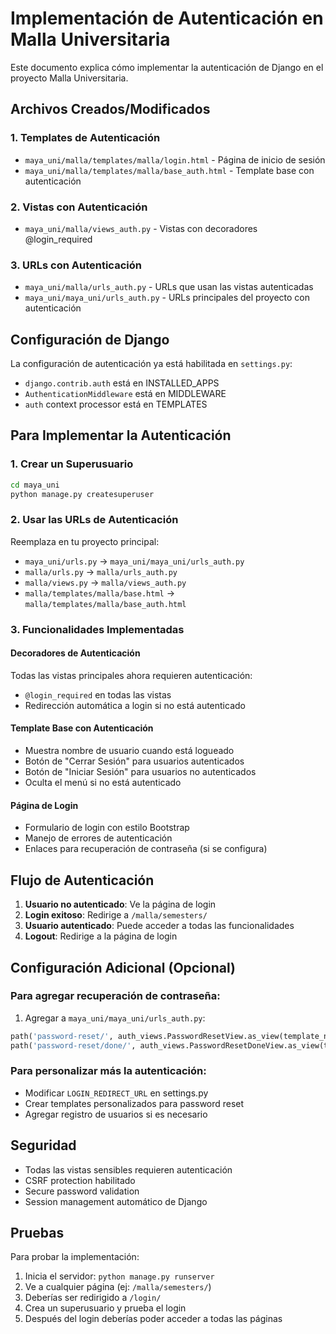 # Implementación de Autenticación en Malla Universitaria

Este documento explica cómo implementar la autenticación de Django en el proyecto Malla Universitaria.

## Archivos Creados/Modificados

### 1. Templates de Autenticación
- `maya_uni/malla/templates/malla/login.html` - Página de inicio de sesión
- `maya_uni/malla/templates/malla/base_auth.html` - Template base con autenticación

### 2. Vistas con Autenticación
- `maya_uni/malla/views_auth.py` - Vistas con decoradores @login_required

### 3. URLs con Autenticación
- `maya_uni/malla/urls_auth.py` - URLs que usan las vistas autenticadas
- `maya_uni/maya_uni/urls_auth.py` - URLs principales del proyecto con autenticación

## Configuración de Django

La configuración de autenticación ya está habilitada en `settings.py`:
- `django.contrib.auth` está en INSTALLED_APPS
- `AuthenticationMiddleware` está en MIDDLEWARE
- `auth` context processor está en TEMPLATES

## Para Implementar la Autenticación

### 1. Crear un Superusuario
```bash
cd maya_uni
python manage.py createsuperuser
```

### 2. Usar las URLs de Autenticación
Reemplaza en tu proyecto principal:
- `maya_uni/urls.py` → `maya_uni/maya_uni/urls_auth.py`
- `malla/urls.py` → `malla/urls_auth.py`
- `malla/views.py` → `malla/views_auth.py`
- `malla/templates/malla/base.html` → `malla/templates/malla/base_auth.html`

### 3. Funcionalidades Implementadas

#### Decoradores de Autenticación
Todas las vistas principales ahora requieren autenticación:
- `@login_required` en todas las vistas
- Redirección automática a login si no está autenticado

#### Template Base con Autenticación
- Muestra nombre de usuario cuando está logueado
- Botón de "Cerrar Sesión" para usuarios autenticados
- Botón de "Iniciar Sesión" para usuarios no autenticados
- Oculta el menú si no está autenticado

#### Página de Login
- Formulario de login con estilo Bootstrap
- Manejo de errores de autenticación
- Enlaces para recuperación de contraseña (si se configura)

## Flujo de Autenticación

1. **Usuario no autenticado**: Ve la página de login
2. **Login exitoso**: Redirige a `/malla/semesters/`
3. **Usuario autenticado**: Puede acceder a todas las funcionalidades
4. **Logout**: Redirige a la página de login

## Configuración Adicional (Opcional)

### Para agregar recuperación de contraseña:
1. Agregar a `maya_uni/maya_uni/urls_auth.py`:
```python
path('password-reset/', auth_views.PasswordResetView.as_view(template_name='malla/password_reset.html'), name='password_reset'),
path('password-reset/done/', auth_views.PasswordResetDoneView.as_view(template_name='malla/password_reset_done.html'), name='password_reset_done'),
```

### Para personalizar más la autenticación:
- Modificar `LOGIN_REDIRECT_URL` en settings.py
- Crear templates personalizados para password reset
- Agregar registro de usuarios si es necesario

## Seguridad

- Todas las vistas sensibles requieren autenticación
- CSRF protection habilitado
- Secure password validation
- Session management automático de Django

## Pruebas

Para probar la implementación:

1. Inicia el servidor: `python manage.py runserver`
2. Ve a cualquier página (ej: `/malla/semesters/`)
3. Deberías ser redirigido a `/login/`
4. Crea un superusuario y prueba el login
5. Después del login deberías poder acceder a todas las páginas
